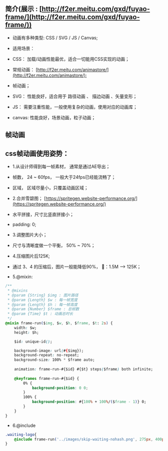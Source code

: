 ## 简介(展示 : [http://f2er.meitu.com/gxd/fuyao-frame/](http://f2er.meitu.com/gxd/fuyao-frame/))

- 动画有多种类型: CSS / SVG / JS / Canvas;


- 适用场景：

 - CSS： 加载/动画性能最优，适合一切能用CSS实现的动画；

  - 常规动画： [http://f2er.meitu.com/animastore/](http://f2er.meitu.com/animastore/);
  - 帧动画；

 - SVG： 性能良好，适合用于 路径动画 、 描边动画 、矢量变形；

 - JS：  需要注重性能，一般使用复杂的动画，使用对应的动画库；

 - canvas: 性能良好，场景动画，粒子动画；


## 帧动画


## css帧动画使用姿势：


- 1.从设计师得到每一帧素材， 通常是通过AE导出；

 - 帧数， 24 ~ 60fps， 一般大于24fps已经能流畅了；
 - 区域， 区域尽量小，只覆盖动画区域；

- 2.合并雪碧图； [https://spritegen.website-performance.org/](https://spritegen.website-performance.org/)

 - 水平拼接，尺寸比竖直拼接小；
 - padding: 0;

- 3.调整图片大小；

 - 尺寸与清晰度做一个平衡， 50% ~ 70%；

- 4.压缩图片后125K;

 - 通过 3、4 的压缩后，图片一般能降低90%， 🌰：1.5M --> 125K；

- 5.@mixin:

```css
/**
 * @mixins
 * @param {String} $img : 图片路径
 * @param {Length} $w : 每一帧宽度
 * @param {Length} $h : 每一帧高度
 * @param {Number} $frame : 总帧数
 * @param {Time} $t : 动画总时长
 */
@mixin frame-run($img, $w, $h, $frame, $t: 2s) {
    width: $w;
    height: $h;

    $id: unique-id();

    background-image: url(#{$img});
    background-repeat: no-repeat;
    background-size: 100% * $frame auto;
    
    animation: frame-run-#{$id} #{$t} steps($frame) both infinite;
     
    @keyframes frame-run-#{$id} {
        0% { 
            background-position: 0 0; 
        }
        100% {
            background-position: #{100% + 100%/($frame - 1)} 0;
        }
    }
}
```

 - 6.@include

```css
.waiting-logo{
    @include frame-run('../images/skip-waiting-nohash.png', 275px, 400px, 45, 2s);
}
```